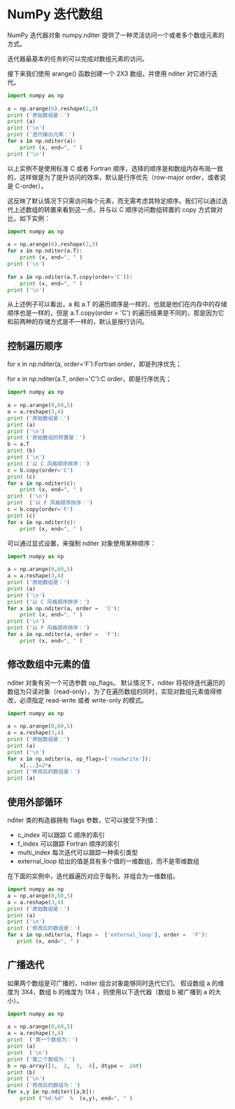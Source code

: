# NumPy 迭代数组
NumPy 迭代器对象 numpy.nditer 提供了一种灵活访问一个或者多个数组元素的方式。

迭代器最基本的任务的可以完成对数组元素的访问。

接下来我们使用 arange() 函数创建一个 2X3 数组，并使用 nditer 对它进行迭代。

```python
import numpy as np
 
a = np.arange(6).reshape(2,3)
print ('原始数组是：')
print (a)
print ('\n')
print ('迭代输出元素：')
for x in np.nditer(a):
    print (x, end=", " )
print ('\n')
```
以上实例不是使用标准 C 或者 Fortran 顺序，选择的顺序是和数组内存布局一致的，这样做是为了提升访问的效率，默认是行序优先（row-major order，或者说是 C-order）。

这反映了默认情况下只需访问每个元素，而无需考虑其特定顺序。我们可以通过迭代上述数组的转置来看到这一点，并与以 C 顺序访问数组转置的 copy 方式做对比，如下实例：
```python
import numpy as np
 
a = np.arange(6).reshape(2,3)
for x in np.nditer(a.T):
    print (x, end=", " )
print ('\n')
 
for x in np.nditer(a.T.copy(order='C')):
    print (x, end=", " )
print ('\n')
```
从上述例子可以看出，a 和 a.T 的遍历顺序是一样的，也就是他们在内存中的存储顺序也是一样的，但是 a.T.copy(order = 'C') 的遍历结果是不同的，那是因为它和前两种的存储方式是不一样的，默认是按行访问。

## 控制遍历顺序
for x in np.nditer(a, order='F'):Fortran order，即是列序优先；

for x in np.nditer(a.T, order='C'):C order，即是行序优先；

```python
import numpy as np
 
a = np.arange(0,60,5) 
a = a.reshape(3,4)  
print ('原始数组是：') 
print (a) 
print ('\n') 
print ('原始数组的转置是：') 
b = a.T 
print (b) 
print ('\n') 
print ('以 C 风格顺序排序：') 
c = b.copy(order='C')  
print (c)
for x in np.nditer(c):  
    print (x, end=", " )
print  ('\n') 
print  ('以 F 风格顺序排序：')
c = b.copy(order='F')  
print (c)
for x in np.nditer(c):  
    print (x, end=", " )
```
可以通过显式设置，来强制 nditer 对象使用某种顺序：
```python
import numpy as np 
 
a = np.arange(0,60,5) 
a = a.reshape(3,4)  
print ('原始数组是：')
print (a)
print ('\n')
print ('以 C 风格顺序排序：')
for x in np.nditer(a, order =  'C'):  
    print (x, end=", " )
print ('\n')
print ('以 F 风格顺序排序：')
for x in np.nditer(a, order =  'F'):  
    print (x, end=", " )
```

## 修改数组中元素的值
nditer 对象有另一个可选参数 op_flags。 默认情况下，nditer 将视待迭代遍历的数组为只读对象（read-only），为了在遍历数组的同时，实现对数组元素值得修改，必须指定 read-write 或者 write-only 的模式。
```python
import numpy as np
 
a = np.arange(0,60,5) 
a = a.reshape(3,4)  
print ('原始数组是：')
print (a)
print ('\n')
for x in np.nditer(a, op_flags=['readwrite']): 
    x[...]=2*x 
print ('修改后的数组是：')
print (a)
```

## 使用外部循环
nditer 类的构造器拥有 flags 参数，它可以接受下列值：
+ c_index	可以跟踪 C 顺序的索引
+ f_index	可以跟踪 Fortran 顺序的索引
+ multi_index	每次迭代可以跟踪一种索引类型
+ external_loop	给出的值是具有多个值的一维数组，而不是零维数组

在下面的实例中，迭代器遍历对应于每列，并组合为一维数组。
```python
import numpy as np 
a = np.arange(0,60,5) 
a = a.reshape(3,4)  
print ('原始数组是：')
print (a)
print ('\n')
print ('修改后的数组是：')
for x in np.nditer(a, flags =  ['external_loop'], order =  'F'):  
   print (x, end=", " )
```

## 广播迭代
如果两个数组是可广播的，nditer 组合对象能够同时迭代它们。 假设数组 a 的维度为 3X4，数组 b 的维度为 1X4 ，则使用以下迭代器（数组 b 被广播到 a 的大小）。
```python
import numpy as np 
 
a = np.arange(0,60,5) 
a = a.reshape(3,4)  
print  ('第一个数组为：')
print (a)
print  ('\n')
print ('第二个数组为：')
b = np.array([1,  2,  3,  4], dtype =  int)  
print (b)
print ('\n')
print ('修改后的数组为：')
for x,y in np.nditer([a,b]):  
    print ("%d:%d"  %  (x,y), end=", " )
```
